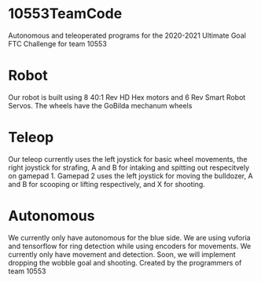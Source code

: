 # 10553TeamCode
Autonomous and teleoperated programs for the 2020-2021 Ultimate Goal FTC Challenge for team 10553
# Robot
Our robot is built using 8 40:1 Rev HD Hex motors and 6 Rev Smart Robot Servos. The wheels have the GoBilda mechanum wheels 
# Teleop
Our teleop currently uses the left joystick for basic wheel movements, the right joystick for strafing, A and B for intaking and spitting out respecitvely on gamepad 1. Gamepad 2 uses the left joystick for moving the bulldozer, A and B for scooping or lifting respectively, and X for shooting.
# Autonomous
We currently only have autonomous for the blue side. We are using vuforia and tensorflow for ring detection while using encoders for movements. We currently only have movement and detection. Soon, we will implement dropping the wobble goal and shooting.
Created by the programmers of team 10553 
